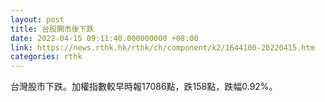 ```yaml
---
layout: post
title: 台股開市後下跌
date: 2022-04-15 09:11:40.000000000 +08:00
link: https://news.rthk.hk/rthk/ch/component/k2/1644100-20220415.htm
categories: rthk
---
```


台灣股市下跌。加權指數較早時報17086點，跌158點，跌幅0.92%。
